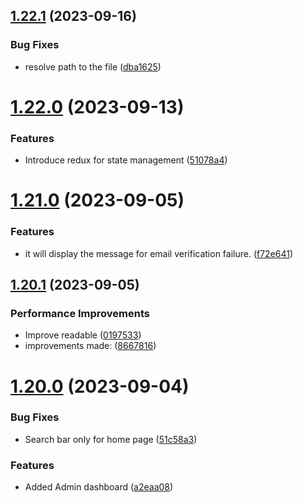 ## [1.22.1](https://github.com/hossainchisty/LeafLine-Client/compare/v1.22.0...v1.22.1) (2023-09-16)


### Bug Fixes

* resolve path to the file ([dba1625](https://github.com/hossainchisty/LeafLine-Client/commit/dba162542e23ced1a640ee0487d8475a26692b51))



# [1.22.0](https://github.com/hossainchisty/LeafLine-Client/compare/v1.21.0...v1.22.0) (2023-09-13)


### Features

* Introduce redux for state management ([51078a4](https://github.com/hossainchisty/LeafLine-Client/commit/51078a4066209024f7d638e9eae805adcb45e029))



# [1.21.0](https://github.com/hossainchisty/LeafLine-Client/compare/v1.20.1...v1.21.0) (2023-09-05)


### Features

*  it will display the message for email verification failure. ([f72e641](https://github.com/hossainchisty/LeafLine-Client/commit/f72e641e5ea2fab23e1a11c0dbdc439f52475f91))



## [1.20.1](https://github.com/hossainchisty/LeafLine-Client/compare/v1.20.0...v1.20.1) (2023-09-05)


### Performance Improvements

* Improve readable ([0197533](https://github.com/hossainchisty/LeafLine-Client/commit/0197533d9aaa1e79b6f4624217fdd8b76a0c6c85))
* improvements made: ([8667816](https://github.com/hossainchisty/LeafLine-Client/commit/86678163d96a0b9f30f84aea50f2ea6cba7df612))



# [1.20.0](https://github.com/hossainchisty/LeafLine-Client/compare/v1.19.0...v1.20.0) (2023-09-04)


### Bug Fixes

* Search bar only for home page ([51c58a3](https://github.com/hossainchisty/LeafLine-Client/commit/51c58a39e582e10732b6a04ed36d7c16f779f991))


### Features

* Added Admin dashboard ([a2eaa08](https://github.com/hossainchisty/LeafLine-Client/commit/a2eaa08bf8f51513fcba3e8a5adb222d181241bc))



